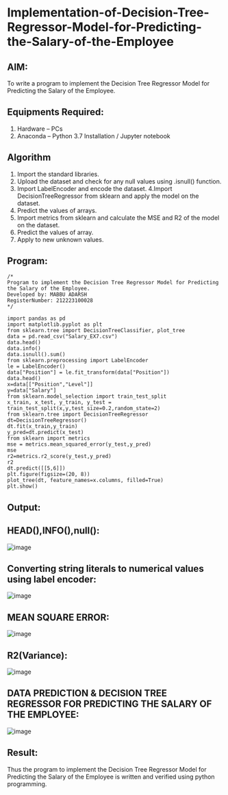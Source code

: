 # Implementation-of-Decision-Tree-Regressor-Model-for-Predicting-the-Salary-of-the-Employee

## AIM:
To write a program to implement the Decision Tree Regressor Model for Predicting the Salary of the Employee.

## Equipments Required:
1. Hardware – PCs
2. Anaconda – Python 3.7 Installation / Jupyter notebook

## Algorithm
1. Import the standard libraries.
2. Upload the dataset and check for any null values using .isnull() function.
3. Import LabelEncoder and encode the dataset.
4.Import DecisionTreeRegressor from sklearn and apply the model on the dataset.
5. Predict the values of arrays.
6. Import metrics from sklearn and calculate the MSE and R2 of the model on the dataset.
7. Predict the values of array.
8. Apply to new unknown values.

## Program:
```
/*
Program to implement the Decision Tree Regressor Model for Predicting the Salary of the Employee.
Developed by: MABBU ADARSH
RegisterNumber: 212223100028 
*/
```
```
import pandas as pd
import matplotlib.pyplot as plt
from sklearn.tree import DecisionTreeClassifier, plot_tree
data = pd.read_csv("Salary_EX7.csv")
data.head()
data.info()
data.isnull().sum()
from sklearn.preprocessing import LabelEncoder
le = LabelEncoder()
data["Position"] = le.fit_transform(data["Position"])
data.head()
x=data[["Position","Level"]]
y=data["Salary"]
from sklearn.model_selection import train_test_split
x_train, x_test, y_train, y_test = train_test_split(x,y,test_size=0.2,random_state=2)
from sklearn.tree import DecisionTreeRegressor
dt=DecisionTreeRegressor()
dt.fit(x_train,y_train)
y_pred=dt.predict(x_test)
from sklearn import metrics
mse = metrics.mean_squared_error(y_test,y_pred)
mse
r2=metrics.r2_score(y_test,y_pred)
r2
dt.predict([[5,6]])
plt.figure(figsize=(20, 8))
plot_tree(dt, feature_names=x.columns, filled=True)
plt.show()
```
## Output:
## HEAD(),INFO(),null():

![image](https://github.com/user-attachments/assets/1ed69c7f-30b9-40c5-ac16-90cd68eb2822)


## Converting string literals to numerical values using label encoder:

![image](https://github.com/user-attachments/assets/d770a3a0-29d2-4470-b62a-feab3c9629b2)


## MEAN SQUARE ERROR:

![image](https://github.com/user-attachments/assets/082ca8f3-721a-46a2-80f9-6cef76854321)


## R2(Variance):

![image](https://github.com/user-attachments/assets/2bf54411-2495-4299-b324-17e4d5a2e7e0)


## DATA PREDICTION & DECISION TREE REGRESSOR FOR PREDICTING THE SALARY OF THE EMPLOYEE:

![image](https://github.com/user-attachments/assets/4488f9f9-5f02-4636-84b6-7080d93125b0)


## Result:
Thus the program to implement the Decision Tree Regressor Model for Predicting the Salary of the Employee is written and verified using python programming.
